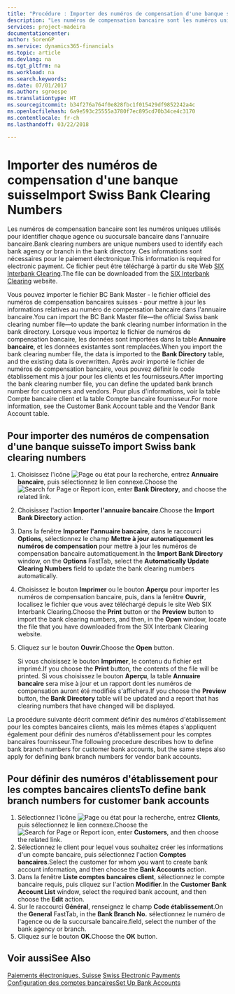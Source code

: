 ```yaml
---
title: "Procédure : Importer des numéros de compensation d'une banque suisse"
description: "Les numéros de compensation bancaire sont les numéros uniques utilisés pour identifier chaque agence ou succursale bancaire dans l'annuaire bancaire. Ces informations sont nécessaires pour le paiement électronique. Ce fichier peut être téléchargé à partir du site Web [SIX Interbank Clearing](http://go.microsoft.com/fwlink/?LinkId=145121)."
services: project-madeira
documentationcenter: 
author: SorenGP
ms.service: dynamics365-financials
ms.topic: article
ms.devlang: na
ms.tgt_pltfrm: na
ms.workload: na
ms.search.keywords: 
ms.date: 07/01/2017
ms.author: sgroespe
ms.translationtype: HT
ms.sourcegitcommit: b34f276a764f0e828fbc1f015429df9852242a4c
ms.openlocfilehash: 6a9e593c25555a3780f7ec895cd70b34ce4c3170
ms.contentlocale: fr-ch
ms.lasthandoff: 03/22/2018

---
```

# <a name="import-swiss-bank-clearing-numbers"></a><span data-ttu-id="0dc87-105">Importer des numéros de compensation d'une banque suisse</span><span class="sxs-lookup"><span data-stu-id="0dc87-105">Import Swiss Bank Clearing Numbers</span></span>
<span data-ttu-id="0dc87-106">Les numéros de compensation bancaire sont les numéros uniques utilisés pour identifier chaque agence ou succursale bancaire dans l'annuaire bancaire.</span><span class="sxs-lookup"><span data-stu-id="0dc87-106">Bank clearing numbers are unique numbers used to identify each bank agency or branch in the bank directory.</span></span> <span data-ttu-id="0dc87-107">Ces informations sont nécessaires pour le paiement électronique.</span><span class="sxs-lookup"><span data-stu-id="0dc87-107">This information is required for electronic payment.</span></span> <span data-ttu-id="0dc87-108">Ce fichier peut être téléchargé à partir du site Web [SIX Interbank Clearing](http://go.microsoft.com/fwlink/?LinkId=145121).</span><span class="sxs-lookup"><span data-stu-id="0dc87-108">The file can be downloaded from the [SIX Interbank Clearing](http://go.microsoft.com/fwlink/?LinkId=145121) website.</span></span>  

<span data-ttu-id="0dc87-109">Vous pouvez importer le fichier BC Bank Master - le fichier officiel des numéros de compensation bancaires suisses - pour mettre à jour les informations relatives au numéro de compensation bancaire dans l'annuaire bancaire.</span><span class="sxs-lookup"><span data-stu-id="0dc87-109">You can import the BC Bank Master file—the official Swiss bank clearing number file—to update the bank clearing number information in the bank directory.</span></span> <span data-ttu-id="0dc87-110">Lorsque vous importez le fichier de numéros de compensation bancaire, les données sont importées dans la table **Annuaire bancaire**, et les données existantes sont remplacées.</span><span class="sxs-lookup"><span data-stu-id="0dc87-110">When you import the bank clearing number file, the data is imported to the **Bank Directory** table, and the existing data is overwritten.</span></span> <span data-ttu-id="0dc87-111">Après avoir importé le fichier de numéros de compensation bancaire, vous pouvez définir le code établissement mis à jour pour les clients et les fournisseurs.</span><span class="sxs-lookup"><span data-stu-id="0dc87-111">After importing the bank clearing number file, you can define the updated bank branch number for customers and vendors.</span></span> <span data-ttu-id="0dc87-112">Pour plus d'informations, voir la table Compte bancaire client et la table Compte bancaire fournisseur.</span><span class="sxs-lookup"><span data-stu-id="0dc87-112">For more information, see the Customer Bank Account table and the Vendor Bank Account table.</span></span>  

## <a name="to-import-swiss-bank-clearing-numbers"></a><span data-ttu-id="0dc87-113">Pour importer des numéros de compensation d'une banque suisse</span><span class="sxs-lookup"><span data-stu-id="0dc87-113">To import Swiss bank clearing numbers</span></span>  

1.  <span data-ttu-id="0dc87-114">Choisissez l'icône ![Page ou état pour la recherche](../../media/ui-search/search_small.png "icône Page ou état pour la recherche"), entrez **Annuaire bancaire**, puis sélectionnez le lien connexe.</span><span class="sxs-lookup"><span data-stu-id="0dc87-114">Choose the ![Search for Page or Report](../../media/ui-search/search_small.png "Search for Page or Report icon") icon, enter **Bank Directory**, and choose the related link.</span></span>  
2.  <span data-ttu-id="0dc87-115">Choisissez l'action **Importer l'annuaire bancaire**.</span><span class="sxs-lookup"><span data-stu-id="0dc87-115">Choose the **Import Bank Directory** action.</span></span>  
3.  <span data-ttu-id="0dc87-116">Dans la fenêtre **Importer l'annuaire bancaire**, dans le raccourci **Options**, sélectionnez le champ **Mettre à jour automatiquement les numéros de compensation** pour mettre à jour les numéros de compensation bancaire automatiquement.</span><span class="sxs-lookup"><span data-stu-id="0dc87-116">In the **Import Bank Directory** window, on the **Options** FastTab, select the **Automatically Update Clearing Numbers** field to update the bank clearing numbers automatically.</span></span>  
4.  <span data-ttu-id="0dc87-117">Choisissez le bouton **Imprimer** ou le bouton **Aperçu** pour importer les numéros de compensation bancaire, puis, dans la fenêtre **Ouvrir**, localisez le fichier que vous avez téléchargé depuis le site Web SIX Interbank Clearing.</span><span class="sxs-lookup"><span data-stu-id="0dc87-117">Choose the **Print** button or the **Preview** button to import the bank clearing numbers, and then, in the **Open** window, locate the file that you have downloaded from the SIX Interbank Clearing website.</span></span>
5. <span data-ttu-id="0dc87-118">Cliquez sur le bouton **Ouvrir**.</span><span class="sxs-lookup"><span data-stu-id="0dc87-118">Choose the **Open** button.</span></span>  

    <span data-ttu-id="0dc87-119">Si vous choisissez le bouton **Imprimer**, le contenu du fichier est imprimé.</span><span class="sxs-lookup"><span data-stu-id="0dc87-119">If you choose the **Print** button, the contents of the file will be printed.</span></span> <span data-ttu-id="0dc87-120">Si vous choisissez le bouton **Aperçu**, la table **Annuaire bancaire** sera mise à jour et un rapport dont les numéros de compensation auront été modifiés s'affichera.</span><span class="sxs-lookup"><span data-stu-id="0dc87-120">If you choose the **Preview** button, the **Bank Directory** table will be updated and a report that has clearing numbers that have changed will be displayed.</span></span>  

<span data-ttu-id="0dc87-121">La procédure suivante décrit comment définir des numéros d'établissement pour les comptes bancaires clients, mais les mêmes étapes s'appliquent également pour définir des numéros d'établissement pour les comptes bancaires fournisseur.</span><span class="sxs-lookup"><span data-stu-id="0dc87-121">The following procedure describes how to define bank branch numbers for customer bank accounts, but the same steps also apply for defining bank branch numbers for vendor bank accounts.</span></span>  

## <a name="to-define-bank-branch-numbers-for-customer-bank-accounts"></a><span data-ttu-id="0dc87-122">Pour définir des numéros d'établissement pour les comptes bancaires clients</span><span class="sxs-lookup"><span data-stu-id="0dc87-122">To define bank branch numbers for customer bank accounts</span></span>  

1.  <span data-ttu-id="0dc87-123">Sélectionnez l'icône ![Page ou état pour la recherche](../../media/ui-search/search_small.png "icône Page ou état pour la recherche"), entrez **Clients**, puis sélectionnez le lien connexe.</span><span class="sxs-lookup"><span data-stu-id="0dc87-123">Choose the ![Search for Page or Report](../../media/ui-search/search_small.png "Search for Page or Report icon") icon, enter **Customers**, and then choose the related link.</span></span>  
2.  <span data-ttu-id="0dc87-124">Sélectionnez le client pour lequel vous souhaitez créer les informations d'un compte bancaire, puis sélectionnez l'action **Comptes bancaires**.</span><span class="sxs-lookup"><span data-stu-id="0dc87-124">Select the customer for whom you want to create bank account information, and then choose the **Bank Accounts** action.</span></span>  
3.  <span data-ttu-id="0dc87-125">Dans la fenêtre **Liste comptes bancaires client**, sélectionnez le compte bancaire requis, puis cliquez sur l'action **Modifier**.</span><span class="sxs-lookup"><span data-stu-id="0dc87-125">In the **Customer Bank Account List** window, select the required bank account, and then choose the **Edit** action.</span></span>  
4.  <span data-ttu-id="0dc87-126">Sur le raccourci **Général**, renseignez le champ **Code établissement**.</span><span class="sxs-lookup"><span data-stu-id="0dc87-126">On the **General** FastTab, in the **Bank Branch No.**</span></span> <span data-ttu-id="0dc87-127">sélectionnez le numéro de l'agence ou de la succursale bancaire.</span><span class="sxs-lookup"><span data-stu-id="0dc87-127">field, select the number of the bank agency or branch.</span></span>  
5.  <span data-ttu-id="0dc87-128">Cliquez sur le bouton **OK**.</span><span class="sxs-lookup"><span data-stu-id="0dc87-128">Choose the **OK** button.</span></span>  

## <a name="see-also"></a><span data-ttu-id="0dc87-129">Voir aussi</span><span class="sxs-lookup"><span data-stu-id="0dc87-129">See Also</span></span>  
 <span data-ttu-id="0dc87-130">[Paiements électroniques, Suisse](swiss-electronic-payments.md) </span><span class="sxs-lookup"><span data-stu-id="0dc87-130">[Swiss Electronic Payments](swiss-electronic-payments.md) </span></span>  
 [<span data-ttu-id="0dc87-131">Configuration des comptes bancaires</span><span class="sxs-lookup"><span data-stu-id="0dc87-131">Set Up Bank Accounts</span></span>](../../bank-how-setup-bank-accounts.md)

